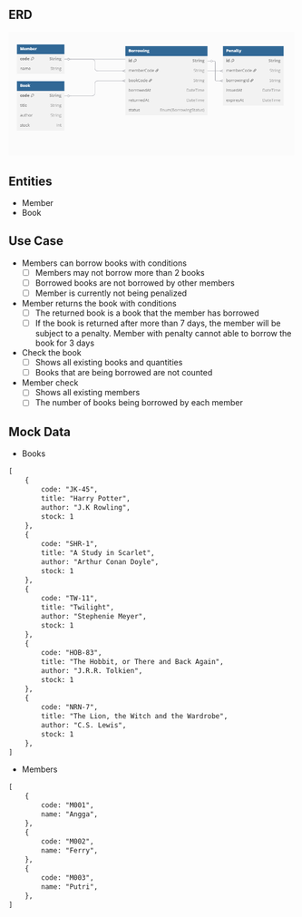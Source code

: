 ## ERD
![response](image/erd-book.png)

## Entities

- Member
- Book

## Use Case

- Members can borrow books with conditions
    - [ ]  Members may not borrow more than 2 books
    - [ ]  Borrowed books are not borrowed by other members
    - [ ]  Member is currently not being penalized
- Member returns the book with conditions
    - [ ]  The returned book is a book that the member has borrowed
    - [ ]  If the book is returned after more than 7 days, the member will be subject to a penalty. Member with penalty cannot able to borrow the book for 3 days
- Check the book
    - [ ]  Shows all existing books and quantities
    - [ ]  Books that are being borrowed are not counted
- Member check
    - [ ]  Shows all existing members
    - [ ]  The number of books being borrowed by each member

## Mock Data

- Books

```tsx
[
    {
        code: "JK-45",
        title: "Harry Potter",
        author: "J.K Rowling",
        stock: 1
    },
    {
        code: "SHR-1",
        title: "A Study in Scarlet",
        author: "Arthur Conan Doyle",
        stock: 1
    },
    {
        code: "TW-11",
        title: "Twilight",
        author: "Stephenie Meyer",
        stock: 1
    },
    {
        code: "HOB-83",
        title: "The Hobbit, or There and Back Again",
        author: "J.R.R. Tolkien",
        stock: 1
    },
    {
        code: "NRN-7",
        title: "The Lion, the Witch and the Wardrobe",
        author: "C.S. Lewis",
        stock: 1
    },
]
```

- Members

```tsx
[
    {
        code: "M001",
        name: "Angga",
    },
    {
        code: "M002",
        name: "Ferry",
    },
    {
        code: "M003",
        name: "Putri",
    },
]
```
